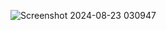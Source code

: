 ![Screenshot 2024-08-23 030947](https://github.com/user-attachments/assets/991dd170-347d-464a-9fa5-16d92ac31b15)

